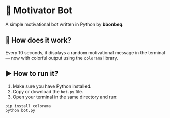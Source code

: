 # 💬 Motivator Bot

A simple motivational bot written in Python by **bbonbeq**.

## 🧠 How does it work?

Every 10 seconds, it displays a random motivational message in the terminal — now with colorful output using the `colorama` library.

## ▶️ How to run it?

1. Make sure you have Python installed.
2. Copy or download the `bot.py` file.
3. Open your terminal in the same directory and run:

```bash
pip install colorama
python bot.py

